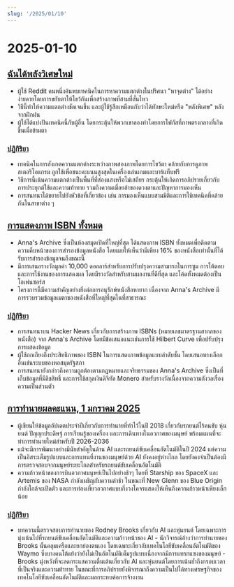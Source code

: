 ```yaml
---
slug: '/2025/01/10'
---
```


# 2025-01-10

## [ฉันได้พลังวิเศษใหม่](https://danielwirtz.com/blog/spot-the-difference-superpower)

- ผู้ใช้ Reddit คนหนึ่งค้นพบเทคนิคในการหาความแตกต่างในปริศนา "หาจุดต่าง" ได้อย่างง่ายดายโดยการขยับตาให้ไขว้กันเพื่อสร้างภาพที่สามที่สั่นไหว
- วิธีนี้ทำให้ความแตกต่างชัดเจนขึ้น และผู้ใช้รู้สึกเหมือนกับว่าได้ทักษะใหม่หรือ "พลังพิเศษ" หลังจากฝึกฝน
- ผู้ใช้ได้แบ่งปันเทคนิคนี้กับผู้อื่น โดยกระตุ้นให้พวกเขาลองทำโดยการโฟกัสที่ภาพตรงกลางที่เกิดขึ้นเมื่อข้ามตา

### [ปฏิกิริยา](https://news.ycombinator.com/item?id=42655870)

- เทคนิคในการสังเกตความแตกต่างระหว่างภาพสองภาพโดยการไขว้ตา คล้ายกับการดูภาพสเตอริโอแกรม ถูกใช้เพื่อชนะคะแนนสูงสุดในเครื่องเล่นเกมและบาร์แท็บฟรี
- วิธีการนี้เน้นความแตกต่างเป็นพื้นที่ที่ส่องแสงหรือไม่เสถียร กระตุ้นให้เกิดการอภิปรายเกี่ยวกับการประยุกต์ใช้และความท้าทาย รวมถึงความเมื่อยล้าของดวงตาและปัญหาการมองเห็น
- การสนทนาได้ขยายไปยังหัวข้อที่เกี่ยวข้อง เช่น การมองเห็นแบบสามมิติและการใช้เทคนิคที่คล้ายกันในสาขาต่าง ๆ

## [การแสดงภาพ ISBN ทั้งหมด](https://annas-archive.org/blog/all-isbns.html)

- Anna's Archive ซึ่งเป็นห้องสมุดเปิดที่ใหญ่ที่สุด ได้แสดงภาพ ISBN ทั้งหมดเพื่อติดตามความคืบหน้าของการสำรองข้อมูลหนังสือ โดยเผยให้เห็นว่ามีเพียง 16% ของหนังสือเท่านั้นที่ได้รับการสำรองข้อมูลจนถึงขณะนี้
- มีการเสนอรางวัลมูลค่า 10,000 ดอลลาร์สำหรับการปรับปรุงความสามารถในการซูม การโต้ตอบ และการใช้งานของการแสดงผล โดยมีรางวัลสำหรับสามผลงานที่ดีที่สุด และโค้ดทั้งหมดต้องเป็นโอเพ่นซอร์ส
- โครงการนี้มีความสำคัญอย่างยิ่งต่อการอนุรักษ์หนังสือหายาก เนื่องจาก Anna's Archive มีการรวบรวมข้อมูลเมตาของหนังสือที่ใหญ่ที่สุดในที่สาธารณะ

### [ปฏิกิริยา](https://news.ycombinator.com/item?id=42652577)

- การสนทนาบน Hacker News เกี่ยวกับการสร้างภาพ ISBNs (หมายเลขมาตรฐานสากลของหนังสือ) จาก Anna's Archive โดยมีข้อเสนอแนะเช่นการใช้ Hilbert Curve เพื่อปรับปรุงการแสดงข้อมูล
- ผู้ใช้ถกเถียงถึงประสิทธิภาพของ ISBN ในการแสดงภาพข้อมูลแบบลำดับชั้น โดยเสนอทางเลือกอื่นเช่นระบบของหอสมุดรัฐสภา
- การสนทนายังกล่าวถึงความถูกต้องตามกฎหมายและจริยธรรมของ Anna's Archive ซึ่งเป็นที่เก็บข้อมูลที่มีลิขสิทธิ์ และการใช้สกุลเงินดิจิทัล Monero สำหรับรางวัลเนื่องจากความกังวลเรื่องความเป็นส่วนตัว

## [การทำนายผลคะแนน, 1 มกราคม 2025](https://rodneybrooks.com/predictions-scorecard-2025-january-01/)

- ผู้เขียนให้ข้อมูลอัปเดตประจำปีเกี่ยวกับการทำนายที่ทำไว้ในปี 2018 เกี่ยวกับรถยนต์ไร้คนขับ หุ่นยนต์ ปัญญาประดิษฐ์ การเรียนรู้ของเครื่อง และการเดินทางในอวกาศของมนุษย์ พร้อมแผนที่จะทำการทำนายใหม่สำหรับปี 2026-2036
- แม้จะมีการพัฒนาอย่างมีนัยสำคัญในด้าน AI และรถยนต์ขับเคลื่อนอัตโนมัติในปี 2024 แต่ความเป็นอิสระเต็มรูปแบบและการแทนที่งานของมนุษย์ด้วย AI ยังคงอยู่ห่างไกล โดยยังคงจำเป็นต้องมีการตรวจสอบจากมนุษย์ระยะไกลสำหรับรถยนต์ขับเคลื่อนอัตโนมัติ
- ความก้าวหน้าของการบินอวกาศมนุษย์เป็นไปอย่างช้าๆ โดยที่ Starship ของ SpaceX และ Artemis ของ NASA กำลังเผชิญกับความล่าช้า ในขณะที่ New Glenn ของ Blue Origin กำลังใกล้จะเปิดตัว และการท่องเที่ยวอวกาศแบบกึ่งวงโคจรแสดงให้เห็นถึงความก้าวหน้าเพียงเล็กน้อย

### [ปฏิกิริยา](https://news.ycombinator.com/item?id=42651275)

- บทความนี้ตรวจสอบการทำนายของ Rodney Brooks เกี่ยวกับ AI และหุ่นยนต์ โดยเฉพาะการมุ่งเน้นไปที่รถยนต์ขับเคลื่อนอัตโนมัติและความก้าวหน้าของ AI - นักวิจารณ์อ้างว่าการทำนายของ Brooks นั้นคลุมเครือและยกย่องตนเอง โดยเฉพาะเกี่ยวกับเทคโนโลยีขับเคลื่อนอัตโนมัติของ Waymo ซึ่งบางคนโต้แย้งว่ายังไม่เป็นอัตโนมัติเต็มรูปแบบเนื่องจากมีการแทรกแซงของมนุษย์ - Brooks มุ่งหวังที่จะลดกระแสความตื่นเต้นเกี่ยวกับ AI และหุ่นยนต์โดยการเน้นย้ำถึงกรอบเวลาที่เป็นจริงและความท้าทาย ในขณะที่การอภิปรายยังพิจารณาถึงความเป็นไปได้ทางเศรษฐกิจของเทคโนโลยีขับเคลื่อนอัตโนมัติและผลกระทบต่อการจ้างงาน

<head>
  <meta property="og:title" content="ฉันได้พลังวิเศษใหม่" />
  <meta property="og:type" content="website" />
  <meta property="og:image" content="https://og.cho.sh/api/og/?title=%E0%B8%89%E0%B8%B1%E0%B8%99%E0%B9%84%E0%B8%94%E0%B9%89%E0%B8%9E%E0%B8%A5%E0%B8%B1%E0%B8%87%E0%B8%A7%E0%B8%B4%E0%B9%80%E0%B8%A8%E0%B8%A9%E0%B9%83%E0%B8%AB%E0%B8%A1%E0%B9%88&subheading=%E0%B8%A7%E0%B8%B1%E0%B8%99%E0%B8%A8%E0%B8%B8%E0%B8%81%E0%B8%A3%E0%B9%8C%E0%B8%97%E0%B8%B5%E0%B9%88%2010%20%E0%B8%A1%E0%B8%81%E0%B8%A3%E0%B8%B2%E0%B8%84%E0%B8%A1%202568%3A%20%E0%B8%AA%E0%B8%A3%E0%B8%B8%E0%B8%9B%E0%B8%82%E0%B9%88%E0%B8%B2%E0%B8%A7%E0%B9%81%E0%B8%AE%E0%B9%87%E0%B8%81%E0%B9%80%E0%B8%81%E0%B8%AD%E0%B8%A3%E0%B9%8C" />
</head>
